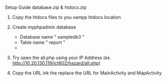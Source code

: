 Setup Guide
database.zip & htdocs.zip

1. Copy the htdocs files to you xampp htdocs location
   
2. Create myphpadmin database
    - Database name " sampledb3 "
    - Table name " report "
    - 
3. Try open the all.php using your IP Address (ex. http://10.20.130.119/ict602/hazard/all.php)
   
4. Copy the URL ink the replace the URL for MainActivity and MapActivity
